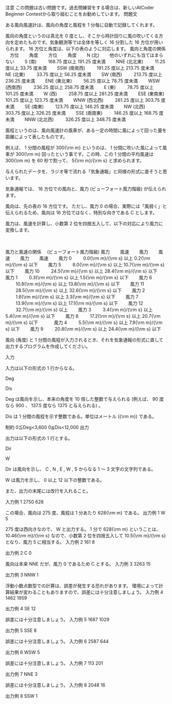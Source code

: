 注意
この問題は古い問題です。過去問練習をする場合は、新しいAtCoder Beginner Contestから取り組むことをお勧めしています。
問題文

ある風向風速計は、風向の角度と風程を 
1
 分毎に自動で記録してくれます。

風向の角度というのは真北を 
0
 度とし、そこから時計回りに風の吹いてくる方向を定めたものです。気象観測等では全体を等しく 
16
 分割した 
16
 方位が用いられます。
16
 方位と角度は、以下の表のように対応します。
 風向と角度の関係
　方位　
　角度　
　方位　
　角度　
　N (北)　
　他のいずれにも当てはまらない　
　S (南)　
　
168.75
 度以上 
191.25
 度未満　
　NNE (北北東)　
　
11.25
 度以上 
33.75
 度未満　
　SSW (南南西)　
　
191.25
 度以上 
213.75
 度未満　
　NE (北東)　
　
33.75
 度以上 
56.25
 度未満　
　SW (南西)　
　
213.75
 度以上 
236.25
 度未満　
　ENE (東北東)　
　
56.25
 度以上 
78.75
 度未満　
　WSW (西南西)　
　
236.25
 度以上 
258.75
 度未満　
　E (東)　
　
78.75
 度以上 
101.25
 度未満　
　W (西)　
　
258.75
 度以上 
281.25
 度未満　
　ESE (東南東)　
　
101.25
 度以上 
123.75
 度未満　
　WNW (西北西)　
　
281.25
 度以上 
303.75
 度未満　
　SE (南東)　
　
123.75
 度以上 
146.25
 度未満　
　NW (北西)　
　
303.75
 度以上 
326.25
 度未満　
　SSE (南南東)　
　
146.25
 度以上 
168.75
 度未満　
　NNW (北北西)　
　
326.25
 度以上 
348.75
 度未満　

風程というのは、風向風速計の風車が、ある一定の時間に風によって回った量を距離によって表したものです。

例えば、
1
 分間の風程が 
300{\rm m}
 というのは、
1
 分間に吹いた風によって風車が 
300{\rm m}
 回ったという事です。この時、この 
1
 分間の平均風速は 
300{\rm m}
 を 
60
 秒で割って、
5{\rm m}/{\rm s}
 と求められます。

与えられたデータを、ラジオ等で流れる「気象通報」と同様の形式に直そうと思います。

気象通報では、
16
 方位での風向と、風力 (ビューフォート風力階級) が伝えられます。

風向は、先の表の 
16
 方位です。
ただし、風力 
0
 の場合、実際には「風弱く」と伝えられるため、風向は 
16
 方位ではなく、特別な向きである
C
とします。

風力は、風速を計算し、小数第 
2
 位を四捨五入して、以下の対応により風力に変換します。

　

 風力と風速の関係 　(ビューフォート風力階級)
風力　　
風速　　
風力　　
風速　　
風力　　
風速　　
風力
0
　　
0.0{\rm m}/{\rm s}
 以上 
0.2{\rm m}/{\rm s}
 以下　　
風力
5
　　
8.0{\rm m}/{\rm s}
 以上 
10.7{\rm m}/{\rm s}
 以下　　
風力
10
　　
24.5{\rm m}/{\rm s}
 以上 
28.4{\rm m}/{\rm s}
 以下　　
風力
1
　　
0.3{\rm m}/{\rm s}
 以上 
1.5{\rm m}/{\rm s}
 以下　　
風力
6
　　
10.8{\rm m}/{\rm s}
 以上 
13.8{\rm m}/{\rm s}
 以下　　
風力
11
　　
28.5{\rm m}/{\rm s}
 以上 
32.6{\rm m}/{\rm s}
 以下　　
風力
2
　　
1.6{\rm m}/{\rm s}
 以上 
3.3{\rm m}/{\rm s}
 以下　　
風力
7
　　
13.9{\rm m}/{\rm s}
 以上 
17.1{\rm m}/{\rm s}
 以下　　
風力
12
　　
32.7{\rm m}/{\rm s}
 以上　　
風力
3
　　
3.4{\rm m}/{\rm s}
 以上 
5.4{\rm m}/{\rm s}
 以下　　
風力
8
　　
17.2{\rm m}/{\rm s}
 以上 
20.7{\rm m}/{\rm s}
 以下　　
　
風力
4
　　
5.5{\rm m}/{\rm s}
 以上 
7.9{\rm m}/{\rm s}
 以下　　
風力
9
　　
20.8{\rm m}/{\rm s}
 以上 
24.4{\rm m}/{\rm s}
 以下　　
　

風向 (角度) と 
1
 分間の風程が入力されるとき、それを気象通報の形式に直して出力するプログラムを作成してください。

入力

入力は以下の形式の 
1
 行からなる。

Deg
 
Dis


Deg
は風向を示し、本来の角度を 
10
 倍した整数で与えられる (例えば、
90
 度なら 
900
、
137.5
 度なら
1375
と与えられる) 。

Dis
は 
1
 分間の風程を示す整数である。単位はメートル 
({\rm m})
 である。

制約
0≦Deg<3,600
0≦Dis<12,000
出力

出力は以下の形式の 
1
 行とする。

Dir
 
W


Dir
は風向を示し、
C
, 
N
, 
E
, 
W
, 
S
 からなる 
1
〜
3
 文字の文字列である。

W
は風力を示し、
0
 以上 
12
 以下の整数である。


また、出力の末尾には改行を入れること。

入力例 1
2750 628

この場合、風向は 
275
 度、風程は 
1
 分あたり 
628{\rm m}
 である。
出力例 1
W 5

275
 度は西向きなので、
W
と出力する。
1
 分で
628{\rm m}
ということは、
10.46{\rm m}/{\rm s}
なので、小数第 
2
 位を四捨五入して
10.5{\rm m}/{\rm s}
となり、風力 
5
 に相当する。
入力例 2
161 8

出力例 2
C 0

風向は本来
NNE
だが、風力 
0
 であるため
C
とする。
入力例 3
3263 15

出力例 3
NNW 1

浮動小数点数型での計算は、誤差が発生する恐れがあります。
環境によって計算結果が変わることもありますので、誤差には十分注意しましょう。
入力例 4
1462 1959

出力例 4
SE 12

誤差には十分注意しましょう。
入力例 5
1687 1029

出力例 5
SSE 8

誤差には十分注意しましょう。
入力例 6
2587 644

出力例 6
WSW 5

誤差には十分注意しましょう。
入力例 7
113 201

出力例 7
NNE 3

誤差には十分注意しましょう。
入力例 8
2048 16

出力例 8
SSW 1
